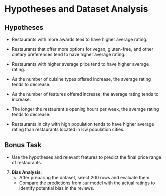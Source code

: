 # Hypotheses and Dataset Analysis

## Hypotheses



   - Restaurants with more awards tend to have higher average rating.

   - Restaurants that offer more options for vegan, gluten-free, and other dietary preferences tend to have higher average rating.

   - Restaurants with higher average price tend to have higher average rating.

   - As the number of cuisine types offered increase, the average rating tends to decrease.

   - As the number of features offered increase, the average rating tends to increase.
   
   - The longer the restaurant's opening hours per week, the average rating tends to decrease.

   - Restaurants in city with high population tends to have higher average rating than restaurants located in low population cities.




## Bonus Task
   - Use the hypotheses and relevant features to predict the final price range of restaurants.

7. **Bias Analysis**:
   - After preparing the dataset, select 200 rows and evaluate them.
   - Compare the predictions from our model with the actual ratings to identify potential bias in the reviews.

